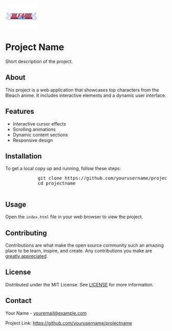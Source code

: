 
<div id="header">
        <img src="./assets/logo.png" alt="Project Logo" width="100">
        <h1>Project Name</h1>
        <p>Short description of the project.</p>
    </div>

<div class="section" id="about">
        <h2>About</h2>
        <p>This project is a web application that showcases top characters from the Bleach anime. It includes interactive elements and a dynamic user interface.</p>
    </div>

<div class="section" id="features">
        <h2>Features</h2>
        <ul>
            <li>Interactive cursor effects</li>
            <li>Scrolling animations</li>
            <li>Dynamic content sections</li>
            <li>Responsive design</li>
        </ul>
    </div>

<div class="section" id="installation">
        <h2>Installation</h2>
        <p>To get a local copy up and running, follow these steps:</p>
        <pre class="code">
            git clone https://github.com/yourusername/projectname.git
            cd projectname
        </pre>
    </div>

<div class="section" id="usage">
        <h2>Usage</h2>
        <p>Open the <code>index.html</code> file in your web browser to view the project.</p>
    </div>

<div class="section" id="contributing">
        <h2>Contributing</h2>
        <p>Contributions are what make the open source community such an amazing place to be learn, inspire, and create. Any contributions you make are <a href="https://github.com/yourusername/projectname/pulls">greatly appreciated</a>.</p>
    </div>

<div class="section" id="license">
        <h2>License</h2>
        <p>Distributed under the MIT License. See <a href="https://github.com/yourusername/projectname/blob/main/LICENSE">LICENSE</a> for more information.</p>
    </div>

<div class="section" id="contact">
        <h2>Contact</h2>
        <p>Your Name - <a href="mailto:youremail@example.com">youremail@example.com</a></p>
        <p>Project Link: <a href="https://github.com/yourusername/projectname">https://github.com/yourusername/projectname</a></p>
    </div>
